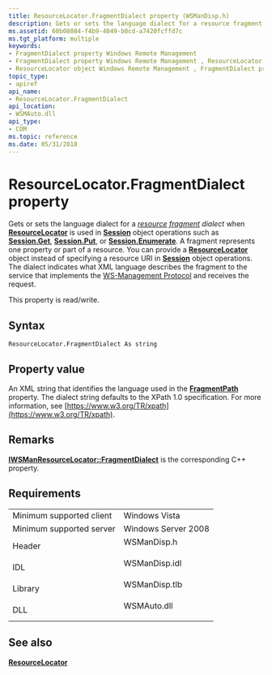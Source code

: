 ```yaml
---
title: ResourceLocator.FragmentDialect property (WSManDisp.h)
description: Gets or sets the language dialect for a resource fragment dialect when ResourceLocator is used in Session object operations such as Session.Get, Session.Put, or Session.Enumerate.
ms.assetid: 60b08084-f4b9-4049-b0cd-a7420fcffd7c
ms.tgt_platform: multiple
keywords:
- FragmentDialect property Windows Remote Management
- FragmentDialect property Windows Remote Management , ResourceLocator object
- ResourceLocator object Windows Remote Management , FragmentDialect property
topic_type:
- apiref
api_name:
- ResourceLocator.FragmentDialect
api_location:
- WSMAuto.dll
api_type:
- COM
ms.topic: reference
ms.date: 05/31/2018
---
```


# ResourceLocator.FragmentDialect property

Gets or sets the language dialect for a [*resource*](windows-remote-management-glossary.md) [*fragment*](windows-remote-management-glossary.md) *dialect* when [**ResourceLocator**](resourcelocator.md) is used in [**Session**](session.md) object operations such as [**Session.Get**](session-get.md), [**Session.Put**](session-put.md), or [**Session.Enumerate**](session-enumerate.md). A fragment represents one property or part of a resource. You can provide a [**ResourceLocator**](resourcelocator.md) object instead of specifying a resource URI in [**Session**](session.md) object operations. The dialect indicates what XML language describes the fragment to the service that implements the [WS-Management Protocol](ws-management-protocol.md) and receives the request.

This property is read/write.

## Syntax


```VB
ResourceLocator.FragmentDialect As string
```



## Property value

An XML string that identifies the language used in the [**FragmentPath**](resourcelocator-fragmentpath.md) property. The dialect string defaults to the XPath 1.0 specification. For more information, see [https://www.w3.org/TR/xpath](https://www.w3.org/TR/xpath).

## Remarks

[**IWSManResourceLocator::FragmentDialect**](/windows/desktop/api/WSManDisp/nf-wsmandisp-iwsmanresourcelocator-get_fragmentdialect) is the corresponding C++ property.

## Requirements



|                                     |                                                                                          |
|-------------------------------------|------------------------------------------------------------------------------------------|
| Minimum supported client<br/> | Windows Vista<br/>                                                                 |
| Minimum supported server<br/> | Windows Server 2008<br/>                                                           |
| Header<br/>                   | <dl> <dt>WSManDisp.h</dt> </dl>   |
| IDL<br/>                      | <dl> <dt>WSManDisp.idl</dt> </dl> |
| Library<br/>                  | <dl> <dt>WSManDisp.tlb</dt> </dl> |
| DLL<br/>                      | <dl> <dt>WSMAuto.dll</dt> </dl>   |



## See also

<dl> <dt>

[**ResourceLocator**](resourcelocator.md)
</dt> </dl>

 

 





